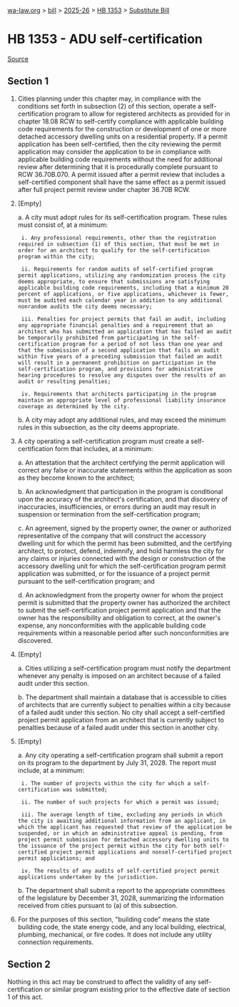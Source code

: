 [wa-law.org](/) > [bill](/bill/) > [2025-26](/bill/2025-26/) > [HB 1353](/bill/2025-26/hb/1353/) > [Substitute Bill](/bill/2025-26/hb/1353/S/)

# HB 1353 - ADU self-certification

[Source](http://lawfilesext.leg.wa.gov/biennium/2025-26/Pdf/Bills/House%20Bills/1353-S.pdf)

## Section 1
1. Cities planning under this chapter may, in compliance with the conditions set forth in subsection (2) of this section, operate a self-certification program to allow for registered architects as provided for in chapter 18.08 RCW to self-certify compliance with applicable building code requirements for the construction or development of one or more detached accessory dwelling units on a residential property. If a permit application has been self-certified, then the city reviewing the permit application may consider the application to be in compliance with applicable building code requirements without the need for additional review after determining that it is procedurally complete pursuant to RCW 36.70B.070. A permit issued after a permit review that includes a self-certified component shall have the same effect as a permit issued after full project permit review under chapter 36.70B RCW.

2. [Empty]

    a. A city must adopt rules for its self-certification program. These rules must consist of, at a minimum:

        i. Any professional requirements, other than the registration required in subsection (1) of this section, that must be met in order for an architect to qualify for the self-certification program within the city;

        ii. Requirements for random audits of self-certified program permit applications, utilizing any randomization process the city deems appropriate, to ensure that submissions are satisfying applicable building code requirements, including that a minimum 20 percent of applications, or five applications, whichever is fewer, must be audited each calendar year in addition to any additional nonrandom audits the city deems necessary;

        iii. Penalties for project permits that fail an audit, including any appropriate financial penalties and a requirement that an architect who has submitted an application that has failed an audit be temporarily prohibited from participating in the self-certification program for a period of not less than one year and that the submission of a second application that fails an audit within five years of a preceding submission that failed an audit will result in a permanent prohibition on participation in the self-certification program, and provisions for administrative hearing procedures to resolve any disputes over the results of an audit or resulting penalties;

        iv. Requirements that architects participating in the program maintain an appropriate level of professional liability insurance coverage as determined by the city.

    b. A city may adopt any additional rules, and may exceed the minimum rules in this subsection, as the city deems appropriate.

3. A city operating a self-certification program must create a self-certification form that includes, at a minimum:

    a. An attestation that the architect certifying the permit application will correct any false or inaccurate statements within the application as soon as they become known to the architect;

    b. An acknowledgment that participation in the program is conditional upon the accuracy of the architect's certification, and that discovery of inaccuracies, insufficiencies, or errors during an audit may result in suspension or termination from the self-certification program;

    c. An agreement, signed by the property owner, the owner or authorized representative of the company that will construct the accessory dwelling unit for which the permit has been submitted, and the certifying architect, to protect, defend, indemnify, and hold harmless the city for any claims or injuries connected with the design or construction of the accessory dwelling unit for which the self-certification program permit application was submitted, or for the issuance of a project permit pursuant to the self-certification program; and

    d. An acknowledgment from the property owner for whom the project permit is submitted that the property owner has authorized the architect to submit the self-certification project permit application and that the owner has the responsibility and obligation to correct, at the owner's expense, any nonconformities with the applicable building code requirements within a reasonable period after such nonconformities are discovered.

4. [Empty]

    a. Cities utilizing a self-certification program must notify the department whenever any penalty is imposed on an architect because of a failed audit under this section.

    b. The department shall maintain a database that is accessible to cities of architects that are currently subject to penalties within a city because of a failed audit under this section. No city shall accept a self-certified project permit application from an architect that is currently subject to penalties because of a failed audit under this section in another city.

5. [Empty]

    a. Any city operating a self-certification program shall submit a report on its program to the department by July 31, 2028. The report must include, at a minimum:

        i. The number of projects within the city for which a self-certification was submitted;

        ii. The number of such projects for which a permit was issued;

        iii. The average length of time, excluding any periods in which the city is awaiting additional information from an applicant, in which the applicant has requested that review of the application be suspended, or in which an administrative appeal is pending, from project permit submission for detached accessory dwelling units to the issuance of the project permit within the city for both self-certified project permit applications and nonself-certified project permit applications; and

        iv. The results of any audits of self-certified project permit applications undertaken by the jurisdiction.

    b. The department shall submit a report to the appropriate committees of the legislature by December 31, 2028, summarizing the information received from cities pursuant to (a) of this subsection.

6. For the purposes of this section, "building code" means the state building code, the state energy code, and any local building, electrical, plumbing, mechanical, or fire codes. It does not include any utility connection requirements.

## Section 2
Nothing in this act may be construed to affect the validity of any self-certification or similar program existing prior to the effective date of section 1 of this act.
